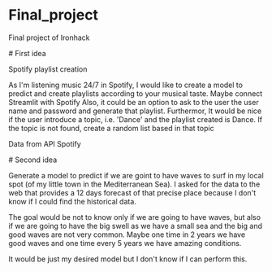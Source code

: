 # Final_project
Final project of Ironhack


# First idea

Spotify playlist creation

As I'm listening music 24/7 in Spotify, I would like to create a model to predict and create playlists according to your musical taste. Maybe connect Streamlit with Spotify
Also, it could be an option to ask to the user the user name and password and generate that playlist. Furthermor, It would be nice if the user introduce a topic, i.e. 'Dance' and the playlist created is Dance. If the topic is not found, create a random list based in that topic

Data from API Spotify




# Second idea

Generate a model to predict if we are goint to have waves to surf in my local spot (of my little town in the Mediterranean Sea). I asked for the data to the web that provides a 12 days forecast of that precise place because I don't know if I could find the historical data. 

The goal would be not to know only if we are going to have waves, but also if we are going to have the big swell as we have a small sea and the big and good waves are not very common. Maybe one time in 2 years we have good waves and one time every 5 years we have amazing conditions.

It would be just my desired model but I don't know if I can perform this.




